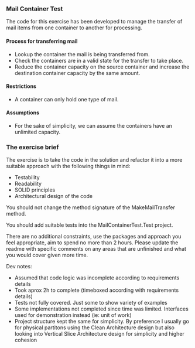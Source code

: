 ### Mail Container Test 

The code for this exercise has been developed to manage the transfer of mail items from one container to another for processing.

#### Process for transferring mail

- Lookup the container the mail is being transferred from.
- Check the containers are in a valid state for the transfer to take place.
- Reduce the container capacity on the source container and increase the destination container capacity by the same amount.

#### Restrictions

- A container can only hold one type of mail.


#### Assumptions

- For the sake of simplicity, we can assume the containers have an unlimited capacity.

### The exercise brief

The exercise is to take the code in the solution and refactor it into a more suitable approach with the following things in mind:

- Testability
- Readability
- SOLID principles
- Architectural design of the code

You should not change the method signature of the MakeMailTransfer method.

You should add suitable tests into the MailContainerTest.Test project.

There are no additional constraints, use the packages and approach you feel appropriate, aim to spend no more than 2 hours. Please update the readme with specific comments on any areas that are unfinished and what you would cover given more time.


Dev notes:
 - Assumed that code logic was incomplete according to requirements details
 - Took aprox 2h to complete (timeboxed according with requirements details)
 - Tests not fully covered. Just some to show variety of examples
 - Some implementations not completed since time was limited. Interfaces used for demonstration instead (ie: unit of work)
 - Project structure kept the same for simplicity. By preference I usually go for physical partitons using the Clean Architecture design but also looking into Vertical Slice Architecture design for simplicity and higher cohesion
